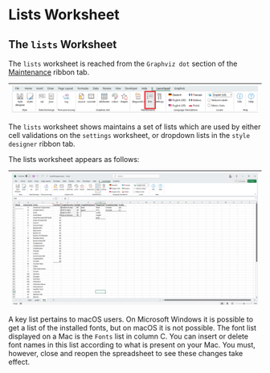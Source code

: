 # Lists Worksheet

## The `lists` Worksheet

The `lists` worksheet is reached from the `Graphviz dot` section of the [Maintenance](../launchpad/) ribbon tab.

| ![](./launchpad-ribbon-tab-lists-button.png) |
| -------------------------------------------------- |

The `lists` worksheet shows maintains a set of lists which are used by either cell validations on the `settings` worksheet, or dropdown lists in the `style designer` ribbon tab.

The lists worksheet appears as follows:

| ![](./lists-worksheet.png) |
| -------------------------------------------------- |

A key list pertains to macOS users. On Microsoft Windows it is possible to get a list of the installed fonts, but on macOS it is not possible. The font list displayed on a Mac is the `Fonts` list in column C. You can insert or delete font names in this list according to what is present on your Mac. You must, however, close and reopen the spreadsheet to see these changes take effect.